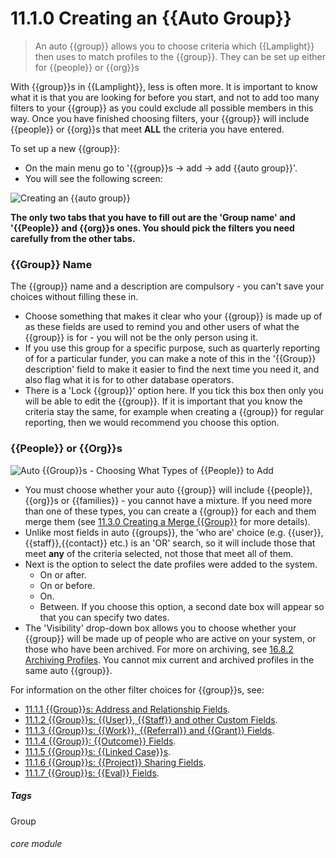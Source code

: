 # 11.1.0 Creating an {{Auto Group}}

> An auto {{group}} allows you to choose criteria which {{Lamplight}} then uses to match profiles to the {{group}}. They can be set up either for {{people}} or {{org}}s


With {{group}}s in {{Lamplight}}, less is often more. It is important to know what it is that you are looking for before you start, and not to add too many filters to your {{group}} as you could exclude all possible members in this way. Once you have finished choosing filters, your {{group}} will include {{people}} or {{org}}s that meet **ALL** the criteria you have entered. 

To set up a new {{group}}:

- On the main menu go to '{{group}}s -> add -> add {{auto group}}'. 
- You will see the following screen:

![Creating an {{auto group}}](103a.png)

**The only two tabs that you have to fill out are the 'Group name' and '{{People}} and {{org}}s ones. You should pick the filters you need carefully from the other tabs.**


### {{Group}} Name

The {{group}} name and a description are compulsory - you can't save your choices without filling these in.  
 - Choose something that makes it clear who your {{group}} is made up of as these fields are used to remind you and other users of what the {{group}} is for - you will not be the only person using it. 
- If you use this group for a specific purpose, such as quarterly reporting of for a particular funder, you can make a note of this in the '{{Group}} description' field to make it easier to find the next time you need it, and also flag what it is for to other database operators. 
- There is a 'Lock {{group}}' option here.  If you tick this box then only you will be able to edit the {{group}}. If it is important that you know the criteria stay the same, for example when creating a {{group}} for regular reporting, then we would recommend you choose this option. 


### {{People}} or {{Org}}s
 
![Auto {{Group}}s - Choosing What Types of {{People}} to Add](103b.png)

- You must choose whether your auto {{group}} will include {{people}}, {{org}}s or {{families}} - you cannot have a mixture. If you need more than one of these types, you can create a {{group}} for each and them merge them (see [11.3.0 Creating a Merge {{Group}}](/help/index/p/11.3.0) for more details). 
- Unlike most fields in auto {{groups}}, the 'who are' choice (e.g. {{user}}, {{staff}},{{contact}} etc.) is an 'OR' search, so it will include those that meet **any** of the criteria selected, not those that meet all of them. 
- Next is the option to select the date profiles were added to the system.
  - On or after. 
  - On or before.
  - On.
  - Between. If you choose this option, a second date box will appear so that you can specify two dates. 
- The 'Visibility' drop-down box allows you to choose whether your {{group}} will be made up of people who are active on your system, or those who have been archived. For more on archiving, see [16.8.2 Archiving Profiles](/help/index/p/16.8.2). You cannot mix current and archived profiles in the same auto {{group}}.

For information on the other filter choices for {{group}}s, see:

- [11.1.1 {{Group}}s: Address and Relationship Fields](/help/index/p/11.1.0).
- [11.1.2 {{Group}}s: {{User}}, {{Staff}} and other Custom Fields](/help/index/p/11.1.3).
- [11.1.3 {{Group}}s: {{Work}}, {{Referral}} and {{Grant}} Fields](/help/index/p/11.1.3).
- [11.1.4 {{Group}}: {{Outcome}} Fields](help/index/p/11.1.4).
- [11.1.5 {{Group}}s: {{Linked Case}}s](/help/index/p/11.1.5).
- [11.1.6 {{Group}}s: {{Project}} Sharing Fields](/help/index/p/11.1.6).
- [11.1.7 {{Group}}s: {{Eval}} Fields](help/index/p/11.1.7).


##### Tags
Group

###### core module

